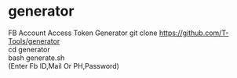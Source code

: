 # generator
FB Account Access Token Generator
git clone https://github.com/T-Tools/generator
<br>cd generator
<br>bash generate.sh
<br>(Enter Fb ID,Mail Or PH,Password)
